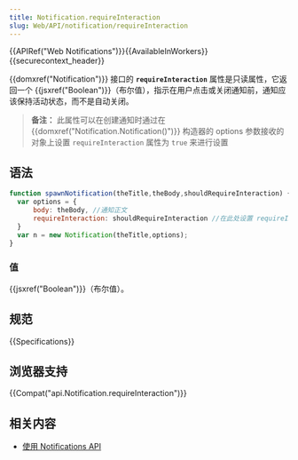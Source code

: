 ```yaml
---
title: Notification.requireInteraction
slug: Web/API/notification/requireInteraction
---
```

{{APIRef("Web Notifications")}}{{AvailableInWorkers}}{{securecontext_header}}

{{domxref("Notification")}} 接口的 **`requireInteraction`** 属性是只读属性，它返回一个 {{jsxref("Boolean")}}（布尔值），指示在用户点击或关闭通知前，通知应该保持活动状态，而不是自动关闭。

> **备注：** 此属性可以在创建通知时通过在 {{domxref("Notification.Notification()")}} 构造器的 options 参数接收的对象上设置 `requireInteraction` 属性为 `true` 来进行设置

## 语法

```js
function spawnNotification(theTitle,theBody,shouldRequireInteraction) {
  var options = {
      body: theBody, //通知正文
      requireInteraction: shouldRequireInteraction //在此处设置 requireInteraction
  }
  var n = new Notification(theTitle,options);
}
```

### 值

{{jsxref("Boolean")}}（布尔值）。

## 规范

{{Specifications}}

## 浏览器支持

{{Compat("api.Notification.requireInteraction")}}

## 相关内容

- [使用 Notifications API](/zh-CN/docs/Web/API/Notifications_API/Using_the_Notifications_API)
